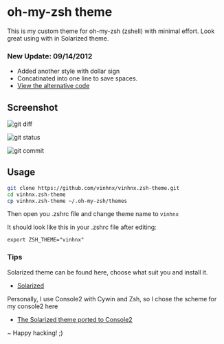 # oh-my-zsh theme
This is my custom theme for oh-my-zsh (zshell) with minimal effort. 
Look great using with in Solarized theme.

### New Update: 09/14/2012
* Added another style with dollar sign
* Concatinated into one line to save spaces.
* [View the alternative code](https://github.com/vinhnx/vinhnx.zsh-theme/blob/alt-layout/vinhnx.zsh-theme)

## Screenshot

![git diff](http://i.imgur.com/1nQ8r.png)

![git status](http://i.imgur.com/yMzs0.png)

![git commit](http://i.imgur.com/00OdZ.png)

## Usage
```sh
git clone https://github.com/vinhnx/vinhnx.zsh-theme.git
cd vinhnx.zsh-theme
cp vinhnx.zsh-theme ~/.oh-my-zsh/themes
```

Then open you .zshrc file and change theme name to `vinhnx`

It should look like this in your .zshrc file after editing:

`export ZSH_THEME="vinhnx"`

### Tips

Solarized theme can be found here, choose what suit you and install it.
* [Solarized](http://ethanschoonover.com/solarized)

Personally, I use Console2 with Cywin and Zsh, so I chose the scheme for my console2 here
* [The Solarized theme ported to Console2](https://github.com/stevenharman/console2-solarized)

~ Happy hacking! ;)
